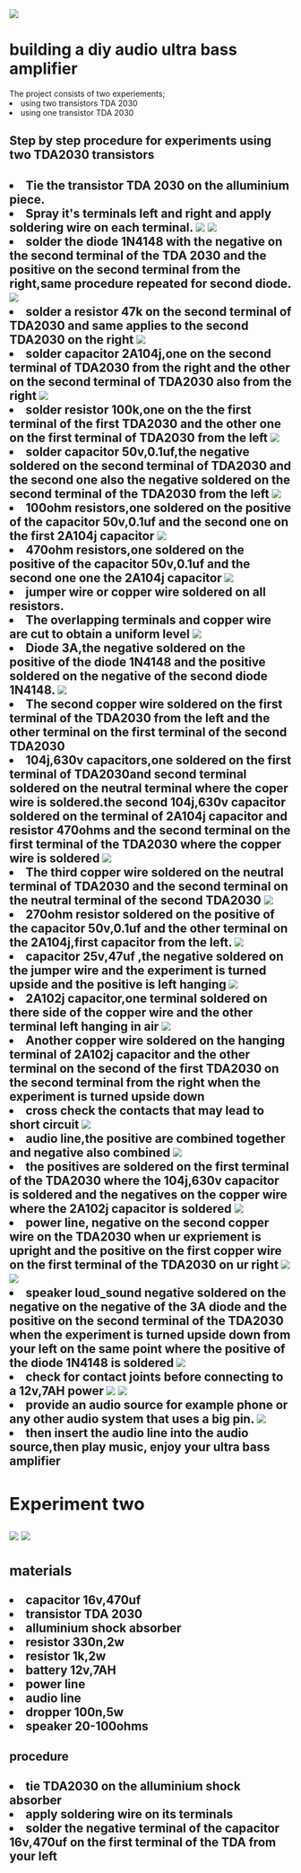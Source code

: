 
<img src="wafela.jpg"/>
<h1>building a diy audio ultra bass amplifier</h1>
The project consists of two experiements;

<li>
using two transistors TDA 2030

<li>
using one transistor TDA 2030

<h2>
Step by step procedure for experiments using two TDA2030 transistors
<h2>

<li>
Tie the transistor TDA 2030 on the alluminium piece.

<li>
Spray it's terminals left and right and apply soldering wire on each terminal.

<img src="tyingTDA2030.png"/>
<img src="Applysolder.png"/>

<li>
solder the diode 1N4148 with the negative on the second terminal of the TDA 2030 and the positive on the second terminal from the right,same procedure repeated for second diode.

<img src="solderdiode1N4148.png"/>

<li>
solder a resistor 47k on the second terminal of TDA2030 and same applies to the second TDA2030 on the right
<img src="Solderresistor47k.png"/>

<li>
solder capacitor 2A104j,one on the second terminal of TDA2030 from the right and the other on the second terminal of TDA2030 also from the right
<img src="solder2a104.png"/>
<li>
solder resistor 100k,one on the the first terminal of the first TDA2030 and the other one on the first terminal of TDA2030 from the left
<img src="resistor100k.png"/>
<li>
solder capacitor 50v,0.1uf,the negative soldered on the second terminal of TDA2030 and the second one also the negative soldered on the second terminal of the TDA2030 from the left
<img src="50v0.1uf.png"/>
<li>
100ohm resistors,one soldered on the positive of the capacitor 50v,0.1uf and the second one on the first 2A104j capacitor
<image src="100ohmresistor.png"/>
<li>
470ohm resistors,one soldered on the positive of the capacitor 50v,0.1uf and the second one one the 2A104j capacitor
<img src="470ohmresistor.png"/>
<li>
jumper wire or copper wire soldered on all resistors.
<li>
The overlapping terminals and copper wire are cut to obtain a uniform level
<img src="cutoverlap.png"/>
<li>
Diode 3A,the negative soldered on the positive of the diode 1N4148 and the positive soldered on the negative of the second diode 1N4148.
<img src="diode3A.png"/>
<li>
The second copper wire soldered on the first terminal of the TDA2030 from the left and the other terminal on the first terminal of the second TDA2030
<li>    
104j,630v capacitors,one soldered on the first terminal of TDA2030and second terminal soldered on the neutral terminal where the coper wire is soldered.the second 104j,630v capacitor soldered on the terminal of 2A104j capacitor and resistor 470ohms and the second terminal on the first terminal of the TDA2030 where the copper wire is soldered
<img src="104j630v.png"/>
<li>   
The third copper wire soldered on the neutral terminal of TDA2030 and the second terminal on the neutral terminal of the second TDA2030
<img src="anothercopwire3.png"/>

<li>   
270ohm resistor soldered on the positive of the capacitor 50v,0.1uf and the other terminal on the 2A104j,first capacitor from the left.
<img src="270ohmresistor.png"/>
<li>   
capacitor 25v,47uf ,the negative soldered on the jumper wire and the experiment is turned upside and the positive is left hanging
<img src="capacitor25v47uf.png"/>
<li>   
2A102j capacitor,one terminal soldered on there side of the copper wire and the other terminal left hanging in air
<img src="2A102jcapacitor.png"/>

<li>   
Another copper wire soldered on the hanging terminal of 2A102j capacitor and the other terminal on the second of the first TDA2030 on the second terminal from the right when the experiment is turned upside down
<li>    
cross check the contacts that may lead to short circuit
<img src="crosscheck.png"/>
<li>    
audio line,the positive are combined together and negative also combined
<img src="positiveconegco.png"/>

<li>    
the positives are soldered on the first terminal of the TDA2030 where the 104j,630v capacitor is soldered and the negatives on the copper wire where the 2A102j capacitor is soldered
<img src="solderaudioline.png"/>
<li>
power line, negative on the second copper wire on the TDA2030 when ur expriement is upright and the positive on the first copper wire on the first terminal of the TDA2030 on ur right
<img src="powerline.png"/>
<img src="connectpowersce.png"/>
<li>   
speaker loud_sound negative soldered on the negative on the negative of the 3A diode and the positive on the second terminal of the TDA2030 when the experiment is turned upside down from your left on the same point where the positive of the diode 1N4148 is soldered
<img src="speakersolder1.png"/>  
<li>  
check for contact joints before connecting to a 12v,7AH power
<img src="crosscheck.png"/>
<img src="speakersolder2.png"/>
<li>   
provide an audio source for example phone or any other audio system that uses a big pin.
<img src="connectpowersce.png"/>
<li>
then insert the audio line into the audio source,then play music, enjoy your ultra bass amplifier
<h2>
Experiment two
</h2>
<img src="TRIAL.jpg"/>
<img src="battery12v7AH.jpg"/>
<h3>
materials
</h3>
<li>   
capacitor 16v,470uf
<li>  
transistor TDA 2030
<li>   
alluminium shock absorber
<li>  
resistor 330n,2w
<li>  
resistor 1k,2w
<li>   
battery 12v,7AH
<li>   
power line
<li> 
audio line
<li> 
dropper 100n,5w
<li> 
speaker 20-100ohms
<h4>
procedure
</h4>
<li>   
tie TDA2030 on the alluminium shock absorber
<li>  
apply soldering wire on its terminals
<li>  
solder the negative terminal of the capacitor 16v,470uf on the first terminal of the TDA from your left





 

         

